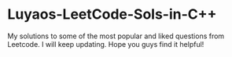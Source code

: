 # Luyaos-LeetCode-Sols-in-C++
My solutions to some of the most popular and liked questions from Leetcode. I will keep updating. Hope you guys find it helpful!
